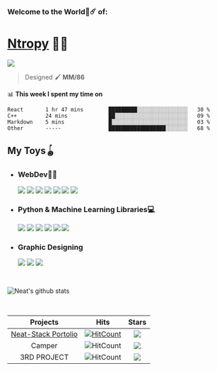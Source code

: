
### Welcome to the World🌌☄️  of:
# [Ntropy](https://neat-stack.github.io) 🚀🚀

[<img  src="./GitHub-Bio.png"></img>](https://rb.gy/efya7z)

>    Designed  🖌️ **MM/86**

📊 **This week I spent my time on**



<!--START_SECTION:waka-->
```text
React       1 hr 47 mins        █████████░░░░░░░░░░░░░░░░   30 %  
C++         24 mins             ██░░░░░░░░░░░░░░░░░░░░░░░   09 % 
Markdown    5 mins              █░░░░░░░░░░░░░░░░░░░░░░░░   03 %
Other       -----               ██████████████████░░░░░░░   68 %
```
<!--END_SECTION:waka-->



## My Toys🪀

 - ### WebDev👨‍💻 

    <img src ="https://img.shields.io/badge/MongoDB-%234ea94b.svg?&style=for-the-badge&logo=mongodb&logoColor=white"/> <img src="https://img.shields.io/badge/express.js%20-%23404d59.svg?&style=for-the-badge"/> <img src="https://img.shields.io/badge/react%20-%2320232a.svg?&style=for-the-badge&logo=react&logoColor=%2361DAFB"/> <img src="https://img.shields.io/badge/node.js%20-%2343853D.svg?&style=for-the-badge&logo=node.js&logoColor=white"/> <img src="https://img.shields.io/badge/javascript%20-%23323330.svg?&style=for-the-badge&logo=javascript&logoColor=%23F7DF1E"> <img src="https://img.shields.io/badge/css3%20-%231572B6.svg?&style=for-the-badge&logo=css3&logoColor=white"/> <img src="https://img.shields.io/badge/html5%20-%23E34F26.svg?&style=for-the-badge&logo=html5&logoColor=white"/>       
- ### Python & Machine Learning Libraries💻 

  <img src="https://img.shields.io/badge/python%20-%2314354C.svg?&style=for-the-badge&logo=python&logoColor=white"/> <img src="https://img.shields.io/badge/pandas%20-%23150458.svg?&style=for-the-badge&logo=pandas&logoColor=white" /> <img src="https://img.shields.io/badge/-NUMPY-orange?&style=for-the-badge&logo=NumPy"> <img src="https://img.shields.io/badge/Keras%20-%23D00000.svg?&style=for-the-badge&logo=Keras&logoColor=white"/> <img src="https://img.shields.io/badge/TensorFlow%20-%23FF6F00.svg?&style=for-the-badge&logo=TensorFlow&logoColor=white"> <img src="https://img.shields.io/badge/-SELENIUM-%23?style=for-the-badge&logo="> 

- ### Graphic Designing
  <img src="https://img.shields.io/badge/adobe%20photoshop%20-%2331A8FF.svg?&style=for-the-badge&logo=adobe%20photoshop&logoColor=white"/> <img src="https://img.shields.io/badge/adobe%20illustrator%20-%23FF9A00.svg?&style=for-the-badge&logo=adobe%20illustrator&logoColor=white"/> <img src="https://img.shields.io/badge/figma%20-%23F24E1E.svg?&style=for-the-badge&logo=figma&logoColor=white"/>

<br>

![Neat's github stats](https://github-readme-stats.vercel.app/api?username=Ntropy86&show_icons=true&theme=tokyonight)




<br>

| **Projects**       | **Hits**           |**Stars**  |
| :-------------: |:-------------:| :-----:|
| [Neat-Stack Portolio](https://neat-stack.github.io)      | [![HitCount](http://hits.dwyl.com/Neat-Stack/Neat-Stack.svg)](http://hits.dwyl.com/Neat-Stack/Neat-Stack)  | <img src="https://img.shields.io/github/stars/Neat-Stack?style=for-the-badge"/> |
| Camper      | ![HitCount](http://hits.dwyl.com/Neat-Stack/Neat-Stack.svg)     |   <img src="https://img.shields.io/github/stars/Neat-Stack?style=for-the-badge"/> |
| 3RD PROJECT | ![HitCount](http://hits.dwyl.com/Neat-Stack/Neat-Stack.svg)      |    <img src="https://img.shields.io/github/stars/Neat-Stack?style=for-the-badge"/> |











<!--
**Neat-Stack/Neat-Stack** is a ✨ _special_ ✨ repository because its `README.md` (this file) appears on your GitHub profile.

Here are some ideas to get you started:

- 🔭 I’m currently working on ...
- 🌱 I’m currently learning ...
- 👯 I’m looking to collaborate on ...
- 🤔 I’m looking for help with ...
- 💬 Ask me about ...
- 📫 How to reach me: ...
- 😄 Pronouns: ...
- ⚡ Fun fact: ...
-->
